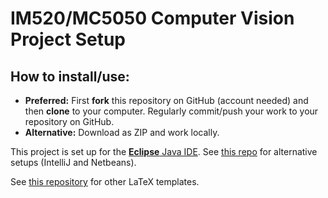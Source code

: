 # IM520/MC5050 Computer Vision Project Setup

## How to install/use:

* **Preferred:** First **fork** this repository on GitHub (account needed) and then **clone** to your computer.
Regularly commit/push your work to your repository on GitHub. 
* **Alternative:** Download as ZIP and work locally.


This project is set up for the [**Eclipse** Java IDE](https://www.eclipse.org/downloads/). 
See [this repo](https://github.com/imagingbook/imagej1-plugins-ide-setup) for alternative setups (IntelliJ and Netbeans).

See [this repository](https://github.com/Digital-Media/HagenbergThesis) for other LaTeX templates.
